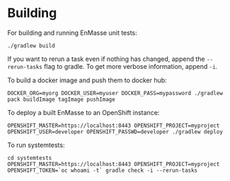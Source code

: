 # Building

For building and running EnMasse unit tests:

    ./gradlew build

If you want to rerun a task even if nothing has changed, append the `--rerun-tasks` flag to gradle.
To get more verbose information, append `-i`.

To build a docker image and push them to docker hub:

    DOCKER_ORG=myorg DOCKER_USER=myuser DOCKER_PASS=mypassword ./gradlew pack buildImage tagImage pushImage

To deploy a built EnMasse to an OpenShift instance:

    OPENSHIFT_MASTER=https://localhost:8443 OPENSHIFT_PROJECT=myproject OPENSHIFT_USER=developer OPENSHIFT_PASSWD=developer ./gradlew deploy

To run systemtests:

    cd systemtests
    OPENSHIFT_MASTER=https://localhost:8443 OPENSHIFT_PROJECT=myproject OPENSHIFT_TOKEN=`oc whoami -t` gradle check -i --rerun-tasks
